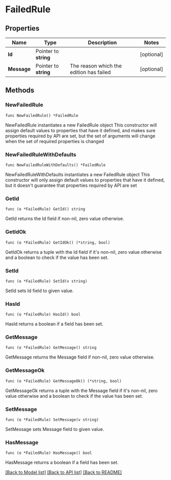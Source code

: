 # FailedRule

## Properties

Name | Type | Description | Notes
------------ | ------------- | ------------- | -------------
**Id** | Pointer to **string** |  | [optional] 
**Message** | Pointer to **string** | The reason which the edition has failed | [optional] 

## Methods

### NewFailedRule

`func NewFailedRule() *FailedRule`

NewFailedRule instantiates a new FailedRule object
This constructor will assign default values to properties that have it defined,
and makes sure properties required by API are set, but the set of arguments
will change when the set of required properties is changed

### NewFailedRuleWithDefaults

`func NewFailedRuleWithDefaults() *FailedRule`

NewFailedRuleWithDefaults instantiates a new FailedRule object
This constructor will only assign default values to properties that have it defined,
but it doesn't guarantee that properties required by API are set

### GetId

`func (o *FailedRule) GetId() string`

GetId returns the Id field if non-nil, zero value otherwise.

### GetIdOk

`func (o *FailedRule) GetIdOk() (*string, bool)`

GetIdOk returns a tuple with the Id field if it's non-nil, zero value otherwise
and a boolean to check if the value has been set.

### SetId

`func (o *FailedRule) SetId(v string)`

SetId sets Id field to given value.

### HasId

`func (o *FailedRule) HasId() bool`

HasId returns a boolean if a field has been set.

### GetMessage

`func (o *FailedRule) GetMessage() string`

GetMessage returns the Message field if non-nil, zero value otherwise.

### GetMessageOk

`func (o *FailedRule) GetMessageOk() (*string, bool)`

GetMessageOk returns a tuple with the Message field if it's non-nil, zero value otherwise
and a boolean to check if the value has been set.

### SetMessage

`func (o *FailedRule) SetMessage(v string)`

SetMessage sets Message field to given value.

### HasMessage

`func (o *FailedRule) HasMessage() bool`

HasMessage returns a boolean if a field has been set.


[[Back to Model list]](../README.md#documentation-for-models) [[Back to API list]](../README.md#documentation-for-api-endpoints) [[Back to README]](../README.md)


